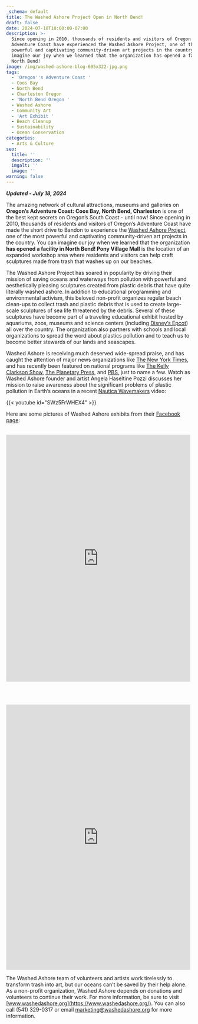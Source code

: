 ```yaml
---
_schema: default
title: The Washed Ashore Project Open in North Bend!
draft: false
date: 2024-07-18T10:00:00-07:00
description: >-
  Since opening in 2010, thousands of residents and visitors of Oregon’s
  Adventure Coast have experienced the Washed Ashore Project, one of the most
  powerful and captivating community-driven art projects in the country. You can
  imagine our joy when we learned that the organization has opened a facility in
  North Bend!
image: /img/washed-ashore-blog-695x322-jpg.png
tags:
  - 'Oregon''s Adventure Coast '
  - Coos Bay
  - North Bend
  - Charleston Oregon
  - 'North Bend Oregon '
  - Washed Ashore
  - Community Art
  - 'Art Exhibit '
  - Beach Cleanup
  - Sustainability
  - Ocean Conservation
categories:
  - Arts & Culture
seo:
  title: ''
  description: ''
  imgalt: ''
  image: ''
warning: false
---
```

***Updated - July 18, 2024***

The amazing network of cultural attractions, museums and galleries on **Oregon’s Adventure Coast: Coos Bay, North Bend, Charleston** is one of the best kept secrets on Oregon’s South Coast - until now! Since opening in 2010, thousands of residents and visitors of Oregon’s Adventure Coast have made the short drive to Bandon to experience the [Washed Ashore Project](https://www.washedashore.org/), one of the most powerful and captivating community-driven art projects in the country. You can imagine our joy when we learned that the organization **has opened a facility in North Bend! Pony Village Mall** is the location of an expanded workshop area where residents and visitors can help craft sculptures made from trash that washes up on our beaches.

The Washed Ashore Project has soared in popularity by driving their mission of saving oceans and waterways from pollution with powerful and aesthetically pleasing sculptures created from plastic debris that have quite literally washed ashore. In addition to educational programming and environmental activism, this beloved non-profit organizes regular beach clean-ups to collect trash and plastic debris that is used to create large-scale sculptures of sea life threatened by the debris. Several of these sculptures have become part of a traveling educational exhibit hosted by aquariums, zoos, museums and science centers (including [Disney’s Epcot](https://www.youtube.com/watch?v=MMiwfreo2yU)) all over the country. The organization also partners with schools and local organizations to spread the word about plastics pollution and to teach us to become better stewards of our lands and seascapes.

Washed Ashore is receiving much deserved wide-spread praise, and has caught the attention of major news organizations like [The New York Times](https://www.nytimes.com/2020/03/09/arts/design/ocean-plastic-sculpture.html), and has recently been featured on national programs like [The Kelly Clarkson Show](https://www.youtube.com/watch?v=aFcCCB4oQr8&amp;feature=youtu.be), [The Planetary Press](https://www.theplanetarypress.com/2021/03/podcast-angela-pozzi-founder-and-artistic-director-of-the-washed-ashore-project/), and [PBS,](https://www.pbs.org/video/washed-ashore-msyu9c/) just to name a few. Watch as Washed Ashore founder and artist Angela Haseltine Pozzi discusses her mission to raise awareness about the significant problems of plastic pollution in Earth’s oceans in a recent [Nautica Wavemakers](https://www.youtube.com/channel/UCNnKkLEnMA-580XJ5fb6Adg) video:

{{< youtube id="SWz5FrWHEX4" >}}

Here are some pictures of Washed Ashore exhibits from their [Facebook page](https://www.facebook.com/WashedAshore/):<br><br>

<iframe src="https://www.facebook.com/plugins/post.php?href=https%3A%2F%2Fwww.facebook.com%2FWashedAshore%2Fphotos%2Fa.144441048919056%2F4956099804419799%2F&amp;show_text=true&amp;width=500" width="500" height="668" style="border:none;overflow:hidden" scrolling="no" frameborder="0" allowfullscreen="true" allow="autoplay; clipboard-write; encrypted-media; picture-in-picture; web-share"></iframe>

<br><br>

<iframe src="https://www.facebook.com/plugins/post.php?href=https%3A%2F%2Fwww.facebook.com%2FWashedAshore%2Fposts%2F4808830615813386&amp;show_text=true&amp;width=500" width="500" height="718" style="border:none;overflow:hidden" scrolling="no" frameborder="0" allowfullscreen="true" allow="autoplay; clipboard-write; encrypted-media; picture-in-picture; web-share"></iframe>

The Washed Ashore team of volunteers and artists work tirelessly to transform trash into art, but our oceans can’t be saved by their help alone. As a non-profit organization, Washed Ashore depends on donations and volunteers to continue their work. For more information, be sure to visit [www.washedashore.org](https://www.washedashore.org/). You can also call (541) 329-0317 or email [marketing@washedashore.org](mailto:marketing@washedashore.org) for more information.